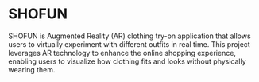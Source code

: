 # SHOFUN
SHOFUN is Augmented Reality (AR) clothing try-on application that allows users to virtually experiment with different outfits in real time. This project leverages AR technology to enhance the online shopping experience, enabling users to visualize how clothing fits and looks without physically wearing them.
